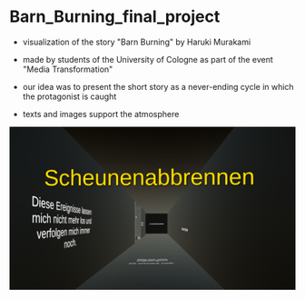 # Barn_Burning_final_project

- visualization of the story "Barn Burning" by Haruki Murakami
- made by students of the University of Cologne as part of the event "Media Transformation"

- our idea was to present the short story as a never-ending cycle in which the protagonist is caught
- texts and images support the atmosphere

![](images/Startposition.png)

